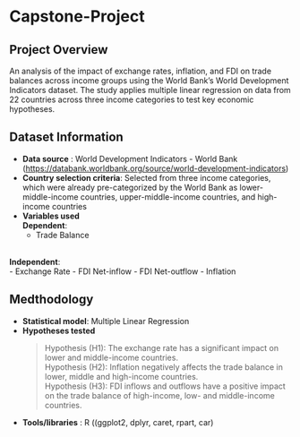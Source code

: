 # Capstone-Project

## Project Overview
An analysis of the impact of exchange rates, inflation, and FDI on trade balances across income groups using the World Bank’s World Development Indicators dataset. The study applies multiple linear regression on data from 22 countries across three income categories to test key economic hypotheses.

## Dataset Information
- **Data source** : World Development Indicators - World Bank (https://databank.worldbank.org/source/world-development-indicators)
- **Country selection criteria**: Selected from three income categories, which were already pre-categorized by the World Bank as lower-middle-income countries, upper-middle-income countries, and high-income countries
- **Variables used**</br>
  **Dependent**:
   - Trade Balance</br>
   </br>
 **Independent**:</br>
    - Exchange Rate
    - FDI Net-inflow
    - FDI Net-outflow
    - Inflation

## Medthodology
- **Statistical model**: Multiple Linear Regression
- **Hypotheses tested**
  > Hypothesis (H1): The exchange rate has a significant impact on lower and middle-income countries.</br>
  > Hypothesis (H2): Inflation negatively affects the trade balance in lower, middle and high-income countries.</br>
  > Hypothesis (H3): FDI inflows and outflows have a positive impact on the trade balance of high-income, low- and middle-income countries.</br>
- **Tools/libraries** : R ((ggplot2, dplyr, caret, rpart, car)
